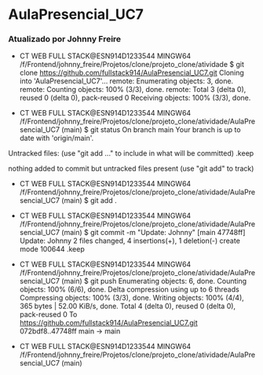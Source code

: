 # AulaPresencial_UC7

### Atualizado por Johnny Freire

- CT WEB FULL STACK@ESN914D1233544 MINGW64 /f/Frontend/johnny_freire/Projetos/clone/projeto_clone/atividade
$ git clone https://github.com/fullstack914/AulaPresencial_UC7.git
Cloning into 'AulaPresencial_UC7'...
remote: Enumerating objects: 3, done.
remote: Counting objects: 100% (3/3), done.
remote: Total 3 (delta 0), reused 0 (delta 0), pack-reused 0
Receiving objects: 100% (3/3), done.

- CT WEB FULL STACK@ESN914D1233544 MINGW64 /f/Frontend/johnny_freire/Projetos/clone/projeto_clone/atividade/AulaPresencial_UC7 (main)
$ git status
On branch main
Your branch is up to date with 'origin/main'.

Untracked files:
  (use "git add <file>..." to include in what will be committed)
        .keep

nothing added to commit but untracked files present (use "git add" to track)    

- CT WEB FULL STACK@ESN914D1233544 MINGW64 /f/Frontend/johnny_freire/Projetos/clone/projeto_clone/atividade/AulaPresencial_UC7 (main)
$ git add .

- CT WEB FULL STACK@ESN914D1233544 MINGW64 /f/Frontend/johnny_freire/Projetos/clone/projeto_clone/atividade/AulaPresencial_UC7 (main)
$ git commit -m "Update: Johnny"
[main 47748ff] Update: Johnny
 2 files changed, 4 insertions(+), 1 deletion(-)
 create mode 100644 .keep

- CT WEB FULL STACK@ESN914D1233544 MINGW64 /f/Frontend/johnny_freire/Projetos/clone/projeto_clone/atividade/AulaPresencial_UC7 (main)
$ git push
Enumerating objects: 6, done.
Counting objects: 100% (6/6), done.
Delta compression using up to 6 threads
Compressing objects: 100% (3/3), done.
Writing objects: 100% (4/4), 365 bytes | 52.00 KiB/s, done.
Total 4 (delta 0), reused 0 (delta 0), pack-reused 0
To https://github.com/fullstack914/AulaPresencial_UC7.git
   072bdf8..47748ff  main -> main

- CT WEB FULL STACK@ESN914D1233544 MINGW64 /f/Frontend/johnny_freire/Projetos/clone/projeto_clone/atividade/AulaPresencial_UC7 (main)

